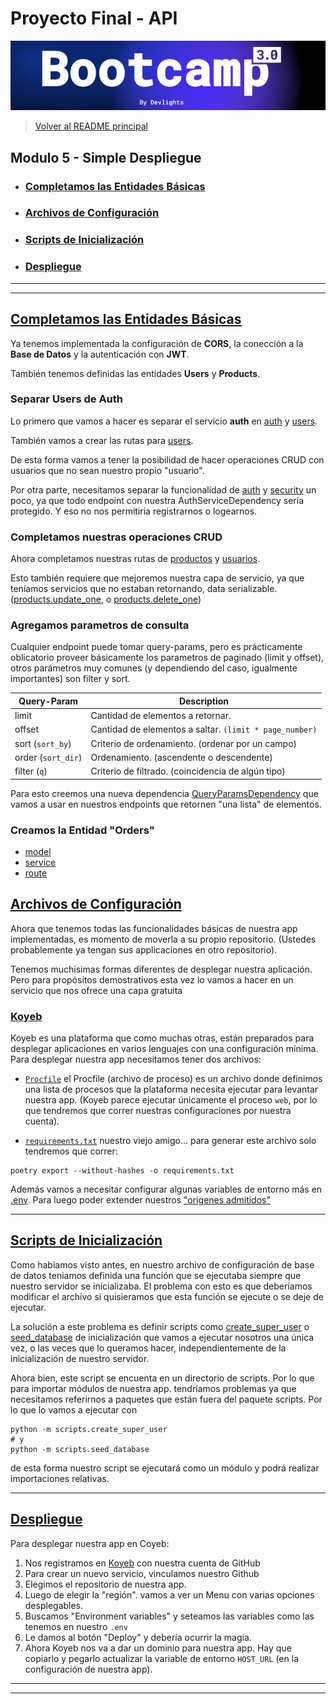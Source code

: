# Proyecto Final - API

![banner](bootcamp3.png)

> [Volver al README principal](../README.md)

## Modulo 5 - Simple Despliegue

- ### [Completamos las Entidades Básicas](#completamos-las-entidades-básicas)

- ### [Archivos de Configuración](#archivos-de-configuración)

- ### [Scripts de Inicialización](#scripts-de-inicialización)

- ### [Despliegue](#despliegue)

---

---

## [Completamos las Entidades Básicas](.)

Ya tenemos implementada la configuración de **CORS**, la conección a la
**Base de Datos** y la autenticación con **JWT**.

También tenemos definidas las entidades **Users** y **Products**.

### Separar Users de Auth

Lo primero que vamos a hacer es separar el servicio **auth** en
[auth](../api/services/auth.py) y [users](../api/services/users.py).

También vamos a crear las rutas para [users](../api/routes/users.py).

De esta forma vamos a tener la posibilidad de hacer operaciones CRUD con usuarios
que no sean nuestro propio "usuario".

Por otra parte, necesitamos separar la funcionalidad de [auth](../api/services/auth.py#L20)
y [security](../api/services/auth.py#L50) un poco, ya que todo endpoint con
nuestra AuthServiceDependency sería protegido. Y eso no nos permitiria registrarnos
o logearnos.

### Completamos nuestras operaciones CRUD

Ahora completamos nuestras rutas de [productos](../api/routes/products.py) y
[usuarios](../api/routes/users.py).

Esto también requiere que mejoremos nuestra capa de servicio, ya que teníamos
servicios que no estaban retornando, data serializable.
([products.update_one](../api/services/products.py#L38), o
[products.delete_one](../api/services/products.py#L53))

### Agregamos parametros de consulta

Cualquier endpoint puede tomar query-params, pero es prácticamente oblicatorio
proveer básicamente los parametros de paginado (limit y offset), otros parámetros
muy comunes (y dependiendo del caso, igualmente importantes) son filter y sort.

| Query-Param        | Description                                             |
| ------------------ | ------------------------------------------------------- |
| limit              | Cantidad de elementos a retornar.                       |
| offset             | Cantidad de elementos a saltar. `(limit * page_number)` |
| sort (`sort_by`)   | Criterio de ordenamiento. (ordenar por un campo)        |
| order (`sort_dir`) | Ordenamiento. (ascendente o descendente)                |
| filter (`q`)       | Criterio de filtrado. (coincidencia de algún tipo)      |

Para esto creemos una nueva dependencia [QueryParamsDependency](../api/__common_deps.py#L11)
que vamos a usar en nuestros endpoints que retornen "una lista" de elementos.

### Creamos la Entidad "Orders"

- [model](../api/models/orders.py)
- [service](../api/services/orders.py)
- [route](../api/routes/orders.py)

## [Archivos de Configuración](.)

Ahora que tenemos todas las funcionalidades básicas de nuestra app implementadas,
es momento de moverla a su propio repositorio. (Ustedes probablemente ya tengan sus
applicaciones en otro repositorio).

Tenemos muchisimas formas diferentes de desplegar nuestra aplicación. Pero para
propósitos demostrativos esta vez lo vamos a hacer en un servicio que nos ofrece
una capa gratuita

### [Koyeb](https://koyeb.com)

Koyeb es una plataforma que como muchas otras, están preparados para desplegar
aplicaciones en varios lenguajes con una configuración mínima. Para desplegar
nuestra app necesitamos tener dos archivos:

- [`Procfile`](../Procfile) el Procfile (archivo de proceso) es un archivo donde
  definimos una lista de procesos que la plataforma necesita ejecutar para levantar
  nuestra app. (Koyeb parece ejecutar únicamente el proceso `web`, por lo que tendremos
  que correr nuestras configuraciones por nuestra cuenta).

- [`requirements.txt`](../requirements.txt) nuestro viejo amigo... para generar
  este archivo solo tendremos que correr:

```shell
poetry export --without-hashes -o requirements.txt
```

Además vamos a necesitar configurar algunas variables de entorno más en
[.env](../.env.example). Para luego poder extender nuestros
["origenes admitidos"](../api/config/security.py#L9)

---

## [Scripts de Inicialización](.)

Como habiamos visto antes, en nuestro archivo de configuración de base de datos
teniamos definida una función que se ejecutaba siempre que nuestro servidor se
inicializaba. El problema con esto es que deberíamos modificar el archivo si quisieramos
que esta función se ejecute o se deje de ejecutar.

La solución a este problema es definir scripts como
[create_super_user](../scripts/create_super_user.py) o
[seed_database](../scripts/seed_database.py) de inicialización que vamos a ejecutar
nosotros una única vez, o las veces que lo queramos hacer, independientemente de
la inicialización de nuestro servidor.

Ahora bien, este script se encuenta en un directorio de scripts. Por lo que para
importar módulos de nuestra app. tendríamos problemas ya que necesitamos referirnos
a paquetes que están fuera del paquete scripts. Por lo que lo vamos a ejecutar con

```shell
python -m scripts.create_super_user
# y
python -m scripts.seed_database
```

de esta forma nuestro script se ejecutará como un módulo y podrá realizar importaciones
relativas.

---

## [Despliegue](.)

Para desplegar nuestra app en Coyeb:

1. Nos registramos en [Koyeb](https://koyeb.com) con nuestra cuenta de GitHub
1. Para crear un nuevo servicio, vinculamos nuestro Github
1. Elegimos el repositorio de nuestra app.
1. Luego de elegir la "región". vamos a ver un Menu con varias opciones desplegables.
1. Buscamos "Environment variables" y seteamos las variables como las tenemos en
   nuestro `.env`
1. Le damos al botón "Deploy" y debería ocurrir la magia.
1. Ahora Koyeb nos va a dar un dominio para nuestra app. Hay que copiarlo y pegarlo
   actualizar la variable de entorno `HOST_URL` (en la configuración de nuestra app).

---

---
